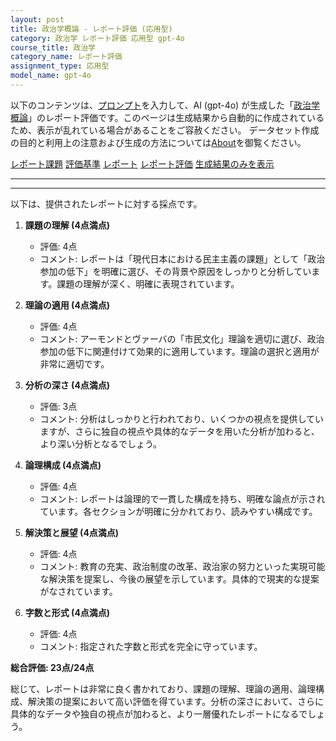 ```yaml
---
layout: post
title: 政治学概論 - レポート評価 (応用型)
category: 政治学 レポート評価 応用型 gpt-4o
course_title: 政治学
category_name: レポート評価
assignment_type: 応用型
model_name: gpt-4o
---
```


以下のコンテンツは、[プロンプト](https://github.com/takedatoshiyuki/synthetic_assignments/tree/main/generated/政治学/gpt-4o/prompt_レポート評価-応用型.md)を入力して、AI (gpt-4o) が生成した「[政治学概論](/contents/政治学/)」のレポート評価です。このページは生成結果から自動的に作成されているため、表示が乱れている場合があることをご容赦ください。
データセット作成の目的と利用上の注意および生成の方法については[About](/About)を御覧ください。

[レポート課題](../レポート課題-応用型)
[評価基準](../評価基準-応用型)
[レポート](../レポート-応用型)
[レポート評価](../レポート評価-応用型)
[生成結果のみを表示](https://github.com/takedatoshiyuki/synthetic_assignments/tree/main/generated/政治学/gpt-4o/レポート評価-応用型.md)
  

***
***
  
以下は、提供されたレポートに対する採点です。

1. **課題の理解 (4点満点)**
   - 評価: 4点
   - コメント: レポートは「現代日本における民主主義の課題」として「政治参加の低下」を明確に選び、その背景や原因をしっかりと分析しています。課題の理解が深く、明確に表現されています。

2. **理論の適用 (4点満点)**
   - 評価: 4点
   - コメント: アーモンドとヴァーバの「市民文化」理論を適切に選び、政治参加の低下に関連付けて効果的に適用しています。理論の選択と適用が非常に適切です。

3. **分析の深さ (4点満点)**
   - 評価: 3点
   - コメント: 分析はしっかりと行われており、いくつかの視点を提供していますが、さらに独自の視点や具体的なデータを用いた分析が加わると、より深い分析となるでしょう。

4. **論理構成 (4点満点)**
   - 評価: 4点
   - コメント: レポートは論理的で一貫した構成を持ち、明確な論点が示されています。各セクションが明確に分かれており、読みやすい構成です。

5. **解決策と展望 (4点満点)**
   - 評価: 4点
   - コメント: 教育の充実、政治制度の改革、政治家の努力といった実現可能な解決策を提案し、今後の展望を示しています。具体的で現実的な提案がなされています。

6. **字数と形式 (4点満点)**
   - 評価: 4点
   - コメント: 指定された字数と形式を完全に守っています。

**総合評価: 23点/24点**

総じて、レポートは非常に良く書かれており、課題の理解、理論の適用、論理構成、解決策の提案において高い評価を得ています。分析の深さにおいて、さらに具体的なデータや独自の視点が加わると、より一層優れたレポートになるでしょう。
